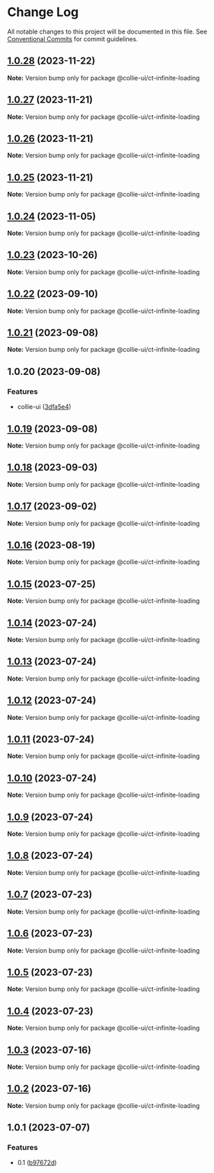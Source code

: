 # Change Log

All notable changes to this project will be documented in this file. See [Conventional Commits](https://conventionalcommits.org) for commit guidelines.

## [1.0.28](https://github.com/border-collie-js/border-collie-ui/compare/@collie-ui/ct-infinite-loading@1.0.27...@collie-ui/ct-infinite-loading@1.0.28) (2023-11-22)

**Note:** Version bump only for package @collie-ui/ct-infinite-loading

## [1.0.27](https://github.com/border-collie-js/border-collie-ui/compare/@collie-ui/ct-infinite-loading@1.0.26...@collie-ui/ct-infinite-loading@1.0.27) (2023-11-21)

**Note:** Version bump only for package @collie-ui/ct-infinite-loading

## [1.0.26](https://github.com/border-collie-js/border-collie-ui/compare/@collie-ui/ct-infinite-loading@1.0.25...@collie-ui/ct-infinite-loading@1.0.26) (2023-11-21)

**Note:** Version bump only for package @collie-ui/ct-infinite-loading

## [1.0.25](https://github.com/border-collie-js/border-collie-ui/compare/@collie-ui/ct-infinite-loading@1.0.24...@collie-ui/ct-infinite-loading@1.0.25) (2023-11-21)

**Note:** Version bump only for package @collie-ui/ct-infinite-loading

## [1.0.24](https://github.com/border-collie-js/border-collie-ui/compare/@collie-ui/ct-infinite-loading@1.0.23...@collie-ui/ct-infinite-loading@1.0.24) (2023-11-05)

**Note:** Version bump only for package @collie-ui/ct-infinite-loading

## [1.0.23](https://github.com/border-collie-js/border-collie-ui/compare/@collie-ui/ct-infinite-loading@1.0.22...@collie-ui/ct-infinite-loading@1.0.23) (2023-10-26)

**Note:** Version bump only for package @collie-ui/ct-infinite-loading

## [1.0.22](https://github.com/border-collie-js/border-collie-ui/compare/@collie-ui/ct-infinite-loading@1.0.21...@collie-ui/ct-infinite-loading@1.0.22) (2023-09-10)

**Note:** Version bump only for package @collie-ui/ct-infinite-loading

## [1.0.21](https://github.com/border-collie-js/border-collie-ui/compare/@collie-ui/ct-infinite-loading@1.0.20...@collie-ui/ct-infinite-loading@1.0.21) (2023-09-08)

**Note:** Version bump only for package @collie-ui/ct-infinite-loading

## 1.0.20 (2023-09-08)

### Features

- collie-ui ([3dfa5e4](https://github.com/border-collie-js/border-collie-ui/commit/3dfa5e4eadca863919e9ffbb3dfb9ab726977c7e))

## [1.0.19](https://github.com/border-collie-js/border-collie-ui/compare/@collie-ui/ct-infinite-loading@1.0.18...@collie-ui/ct-infinite-loading@1.0.19) (2023-09-08)

**Note:** Version bump only for package @collie-ui/ct-infinite-loading

## [1.0.18](https://github.com/border-collie-js/border-collie-ui/compare/@collie-ui/ct-infinite-loading@1.0.17...@collie-ui/ct-infinite-loading@1.0.18) (2023-09-03)

**Note:** Version bump only for package @collie-ui/ct-infinite-loading

## [1.0.17](https://github.com/border-collie-js/border-collie-ui/compare/@collie-ui/ct-infinite-loading@1.0.16...@collie-ui/ct-infinite-loading@1.0.17) (2023-09-02)

**Note:** Version bump only for package @collie-ui/ct-infinite-loading

## [1.0.16](https://github.com/border-collie-js/border-collie-ui/compare/@collie-ui/ct-infinite-loading@1.0.15...@collie-ui/ct-infinite-loading@1.0.16) (2023-08-19)

**Note:** Version bump only for package @collie-ui/ct-infinite-loading

## [1.0.15](https://github.com/border-collie-js/border-collie-ui/compare/@collie-ui/ct-infinite-loading@1.0.14...@collie-ui/ct-infinite-loading@1.0.15) (2023-07-25)

**Note:** Version bump only for package @collie-ui/ct-infinite-loading

## [1.0.14](https://github.com/border-collie-js/border-collie-ui/compare/@collie-ui/ct-infinite-loading@1.0.13...@collie-ui/ct-infinite-loading@1.0.14) (2023-07-24)

**Note:** Version bump only for package @collie-ui/ct-infinite-loading

## [1.0.13](https://github.com/border-collie-js/border-collie-ui/compare/@collie-ui/ct-infinite-loading@1.0.12...@collie-ui/ct-infinite-loading@1.0.13) (2023-07-24)

**Note:** Version bump only for package @collie-ui/ct-infinite-loading

## [1.0.12](https://github.com/border-collie-js/border-collie-ui/compare/@collie-ui/ct-infinite-loading@1.0.11...@collie-ui/ct-infinite-loading@1.0.12) (2023-07-24)

**Note:** Version bump only for package @collie-ui/ct-infinite-loading

## [1.0.11](https://github.com/border-collie-js/border-collie-ui/compare/@collie-ui/ct-infinite-loading@1.0.10...@collie-ui/ct-infinite-loading@1.0.11) (2023-07-24)

**Note:** Version bump only for package @collie-ui/ct-infinite-loading

## [1.0.10](https://github.com/border-collie-js/border-collie-ui/compare/@collie-ui/ct-infinite-loading@1.0.9...@collie-ui/ct-infinite-loading@1.0.10) (2023-07-24)

**Note:** Version bump only for package @collie-ui/ct-infinite-loading

## [1.0.9](https://github.com/border-collie-js/border-collie-ui/compare/@collie-ui/ct-infinite-loading@1.0.8...@collie-ui/ct-infinite-loading@1.0.9) (2023-07-24)

**Note:** Version bump only for package @collie-ui/ct-infinite-loading

## [1.0.8](https://github.com/border-collie-js/border-collie-ui/compare/@collie-ui/ct-infinite-loading@1.0.7...@collie-ui/ct-infinite-loading@1.0.8) (2023-07-24)

**Note:** Version bump only for package @collie-ui/ct-infinite-loading

## [1.0.7](https://github.com/border-collie-js/border-collie-ui/compare/@collie-ui/ct-infinite-loading@1.0.6...@collie-ui/ct-infinite-loading@1.0.7) (2023-07-23)

**Note:** Version bump only for package @collie-ui/ct-infinite-loading

## [1.0.6](https://github.com/border-collie-js/border-collie-ui/compare/@collie-ui/ct-infinite-loading@1.0.5...@collie-ui/ct-infinite-loading@1.0.6) (2023-07-23)

**Note:** Version bump only for package @collie-ui/ct-infinite-loading

## [1.0.5](https://github.com/border-collie-js/border-collie-ui/compare/@collie-ui/ct-infinite-loading@1.0.4...@collie-ui/ct-infinite-loading@1.0.5) (2023-07-23)

**Note:** Version bump only for package @collie-ui/ct-infinite-loading

## [1.0.4](https://github.com/border-collie-js/border-collie-ui/compare/@collie-ui/ct-infinite-loading@1.0.3...@collie-ui/ct-infinite-loading@1.0.4) (2023-07-23)

**Note:** Version bump only for package @collie-ui/ct-infinite-loading

## [1.0.3](https://github.com/border-collie-js/border-collie-ui/compare/@collie-ui/ct-infinite-loading@1.0.2...@collie-ui/ct-infinite-loading@1.0.3) (2023-07-16)

**Note:** Version bump only for package @collie-ui/ct-infinite-loading

## [1.0.2](https://github.com/border-collie-js/border-collie-ui/compare/@collie-ui/ct-infinite-loading@1.0.1...@collie-ui/ct-infinite-loading@1.0.2) (2023-07-16)

**Note:** Version bump only for package @collie-ui/ct-infinite-loading

## 1.0.1 (2023-07-07)

### Features

- 0.1 ([b97672d](https://github.com/border-collie-js/border-collie-ui/commit/b97672d7355db24fc8564651cbabeaa4114f3f04))
